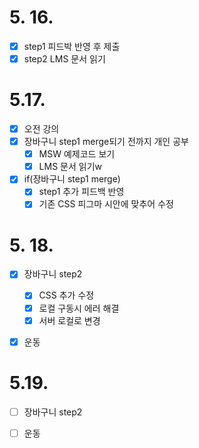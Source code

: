 # 5. 16.

- [x] step1 피드박 반영 후 제출
- [x] step2 LMS 문서 읽기

# 5.17.

- [x] 오전 강의
- [x] 장바구니 step1 merge되기 전까지 개인 공부
  - [x] MSW 예제코드 보기
  - [x] LMS 문서 읽기w
- [x] if(장바구니 step1 merge)
  - [x] step1 추가 피드백 반영
  - [x] 기존 CSS 피그마 시안에 맞추어 수정

# 5. 18.

- [x] 장바구니 step2
  - [x] CSS 추가 수정
  - [x] 로컬 구동시 에러 해결
  - [x] 서버 로컬로 변경
- [x] 운동



# 5.19.

- [ ] 장바구니 step2 
- [ ] 운동








